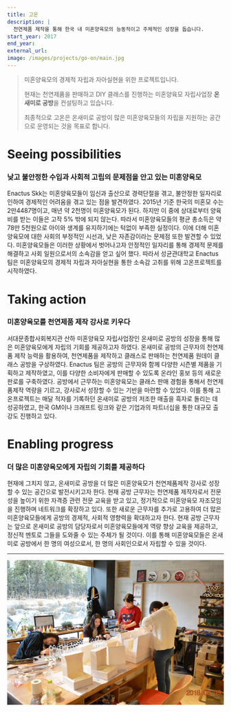 ```yaml
---
title: 고온
description: |
  천연제품 제작을 통해 한국 내 미혼양육모의 능동적이고 주체적인 성장을 돕습니다.
start_year: 2017
end_year:
external_url:
image: /images/projects/go-on/main.jpg
---
```


>미혼양육모의 경제적 자립과 자아실현을 위한 프로젝트입니다.
>
>현재는 천연제품을 판매하고 DIY 클래스를 진행하는 미혼양육모 자립사업장 **온새미로 공방**을 컨설팅하고 있습니다.
>
>최종적으로 고온은 온새미로 공방이 많은 미혼양육모들의 자립을 지원하는 공간으로 운영되는 것을 목표로 합니다.


# Seeing possibilities

### 낮고 불안정한 수입과 사회적 고립의 문제점을 안고 있는 미혼양육모

Enactus Skk는 미혼양육모들이 임신과 출산으로 경력단절을 겪고, 불안정한 일자리로 인하여 경제적인 어려움을 겪고 있는 점을 발견하였다. 2015년 기준 한국의 미혼모 수는 2만4487명이고, 매년 약 2천명이 미혼양육모가 된다. 하지만 이 중에 상대로부터 양육비를 받는 이들은 고작 5% 밖에 되지 않는다. 따라서 미혼양육모들의 평균 총소득은 약 78만 5천원으로 아이와 생계를 유지하기에는 턱없이 부족한 실정이다. 이에 더해 미혼양육모에 대한 사회의 부정적인 시선과, 낮은 자존감이라는 문제점 또한 발견할 수 있었다. 미혼양육모들은 이러한 상황에서 벗어나고자 안정적인 일자리를 통해 경제적 문제를 해결하고 사회 일원으로서의 소속감을 얻고 싶어 했다. 따라서 성균관대학교 Enactus 팀은 미혼양육모의 경제적 자립과 자아실현을 통한 소속감 고취를 위해 고온프로젝트를 시작하였다.

# Taking action

### 미혼양육모를 천연제품 제작 강사로 키우다

서대문종합사회복지관 산하 미혼양육모 자립사업장인 온새미로 공방의 성장을 통해 많은 미혼양육모에게 자립의 기회를 제공하고자 하였다. 온새미로 공방의 근무자의 천연제품 제작 능력을 활용하여, 천연제품을 제작하고 클래스로 판매하는 천연제품 원데이 클래스 공방을 구상하였다. Enactus 팀은 공방의 근무자와 함께 다양한 시즌별 제품을 기획하고 제작하였고, 이를 다양한 소비자에게 판매할 수 있도록 온라인 홍보 등의 새로운 판로를 구축하였다. 공방에서 근무하는 미혼양육모는 클래스 판매 경험을 통해서 천연제품제작 역량을 기르고, 강사로서 성장할 수 있는 기반을 마련할 수 있었다. 이를 통해 고온프로젝트는 매달 적자를 기록하던 온새미로 공방의 저조한 매출을 흑자로 돌리는 데 성공하였고, 한국 GM이나 크래프트 링크와 같은 기업과의 파트너십을 통한 대규모 출강도 진행하고 있다.

# Enabling progress

### 더 많은 미혼양육모에게 자립의 기회를 제공하다

현재에 그치지 않고, 온새미로 공방을 더 많은 미혼양육모가 천연제품제작 강사로 성장할 수 있는 공간으로 발전시키고자 한다. 현재 공방 근무자는 천연제품 제작자로서 전문성을 높이기 위한 자격증 관련 전문 교육을 받고 있고, 정기적으로 미혼양육모 자조모임을 진행하며 네트워크를 확장하고 있다. 또한 새로운 근무자를 추가로 고용하여 더 많은 미혼양육모들에게 공방의 경제적, 사회적 영향력을 확대하고자 한다. 현재 공방 근무자는 앞으로 온새미로 공방의 담당자로서 미혼양육모들에게 역량 향상 교육을 제공하고, 정신적 멘토로 그들을 도와줄 수 있는 주체가 될 것이다. 이를 통해 미혼양육모들은 온새미로 공방에서 한 명의 여성으로서, 한 명의 사회인으로서 자립할 수 있을 것이다.

*****

![](/images/projects/go-on/main.jpg)
